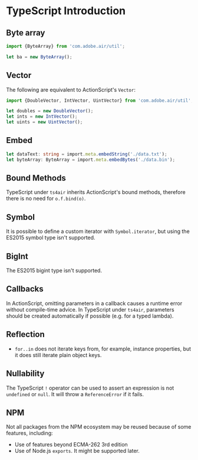 # TypeScript Introduction

## Byte array

```typescript
import {ByteArray} from 'com.adobe.air/util';

let ba = new ByteArray();
```

## Vector

The following are equivalent to ActionScript's `Vector`:

```typescript
import {DoubleVector, IntVector, UintVector} from 'com.adobe.air/util';

let doubles = new DoubleVector();
let ints = new IntVector();
let uints = new UintVector();
```

## Embed

```typescript
let dataText: string = import.meta.embedString('./data.txt');
let byteArray: ByteArray = import.meta.embedBytes('./data.bin');
```

## Bound Methods

TypeScript under `ts4air` inherits ActionScript's bound methods, therefore there is no need for `o.f.bind(o)`.

## Symbol

It is possible to define a custom iterator with `Symbol.iterator`, but using the ES2015 symbol type isn't supported.

## BigInt

The ES2015 bigint type isn't supported.

## Callbacks

In ActionScript, omitting parameters in a callback causes a runtime error without compile-time advice. In TypeScript under `ts4air`, parameters should be created automatically if possible (e.g. for a typed lambda).

## Reflection

- `for..in` does not iterate keys from, for example, instance properties, but it does still iterate plain object keys.

## Nullability

The TypeScript `!` operator can be used to assert an expression is not `undefined` or `null`. It will throw a `ReferenceError` if it fails.

## NPM

Not all packages from the NPM ecosystem may be reused because of some features, including:

- Use of features beyond ECMA-262 3rd edition
- Use of Node.js `exports`. It might be supported later.
